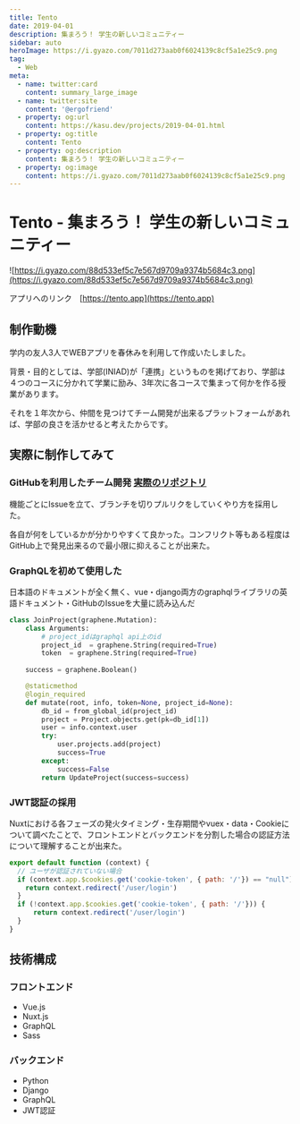 ```yaml
---
title: Tento
date: 2019-04-01
description: 集まろう！ 学生の新しいコミュニティー
sidebar: auto
heroImage: https://i.gyazo.com/7011d273aab0f6024139c8cf5a1e25c9.png
tag:
  - Web
meta:
  - name: twitter:card
    content: summary_large_image
  - name: twitter:site
    content: '@ergofriend'
  - property: og:url
    content: https://kasu.dev/projects/2019-04-01.html
  - property: og:title
    content: Tento
  - property: og:description
    content: 集まろう！ 学生の新しいコミュニティー
  - property: og:image
    content: https://i.gyazo.com/7011d273aab0f6024139c8cf5a1e25c9.png
---
```



# Tento - 集まろう！ 学生の新しいコミュニティー

![https://i.gyazo.com/88d533ef5c7e567d9709a9374b5684c3.png](https://i.gyazo.com/88d533ef5c7e567d9709a9374b5684c3.png)

アプリへのリンク　[https://tento.app](https://tento.app)

## 制作動機

学内の友人3人でWEBアプリを春休みを利用して作成いたしました。

背景・目的としては、学部(INIAD)が「連携」というものを掲げており、学部は４つのコースに分かれて学業に励み、3年次に各コースで集まって何かを作る授業があります。

それを１年次から、仲間を見つけてチーム開発が出来るプラットフォームがあれば、学部の良さを活かせると考えたからです。

## 実際に制作してみて

### GitHubを利用したチーム開発 [実際のリポジトリ](https://github.com/tento-app)

機能ごとにIssueを立て、ブランチを切りプルリクをしていくやり方を採用した。

各自が何をしているかが分かりやすくて良かった。コンフリクト等もある程度はGitHub上で発見出来るので最小限に抑えることが出来た。

### GraphQLを初めて使用した

日本語のドキュメントが全く無く、vue・django両方のgraphqlライブラリの英語ドキュメント・GitHubのIssueを大量に読み込んだ

```python
class JoinProject(graphene.Mutation):
    class Arguments:
        # project_idはgraphql api上のid
        project_id  = graphene.String(required=True)
        token  = graphene.String(required=True)
    
    success = graphene.Boolean()

    @staticmethod
    @login_required
    def mutate(root, info, token=None, project_id=None):
        db_id = from_global_id(project_id)
        project = Project.objects.get(pk=db_id[1])
        user = info.context.user
        try:
            user.projects.add(project)
            success=True
        except:
            success=False
        return UpdateProject(success=success)
```

### JWT認証の採用

Nuxtにおける各フェーズの発火タイミング・生存期間やvuex・data・Cookieについて調べたことで、フロントエンドとバックエンドを分割した場合の認証方法について理解することが出来た。

```js
export default function (context) {
  // ユーザが認証されていない場合
  if (context.app.$cookies.get('cookie-token', { path: '/'}) == "null") {
    return context.redirect('/user/login')
  }
  if (!context.app.$cookies.get('cookie-token', { path: '/'})) {
      return context.redirect('/user/login')
  }
}
```

## 技術構成

### フロントエンド

- Vue.js
- Nuxt.js
- GraphQL
- Sass

### バックエンド

- Python
- Django
- GraphQL
- JWT認証


